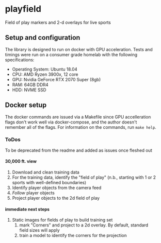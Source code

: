 <!-- @format -->

# playfield

Field of play markers and 2-d overlays for live sports

## Setup and configuration

The library is designed to run on docker with GPU acceleration. Tests and timings
were run on a consumer grade homelab with the following specifications:

- Operating System: Ubuntu 18.04
- CPU: AMD Ryzen 3900x, 12 core
- GPU: Nvidia GeForce RTX 2070 Super (8gb)
- RAM: 64GB DDR4
- HDD: NVME SSD

## Docker setup

The docker commands are issued via a Makefile since GPU accelleration flags don't work
well via docker-compose, and the author doesn't remember all of the flags. For information
on the commands, run `make help`.

### ToDos

To be deprecated from the readme and added as issues once fleshed out

#### 30,000 ft. view

1.  Download and clean training data
2.  For the training data, identify the "field of play" (n.b., starting with 1 or 2 sports
    with well-defined boundaries)
3.  Identify player objects from the camera feed
4.  _Follow_ player objects
5.  Project player objects to the 2d field of play

#### immediate next steps

1. Static images for fields of play to build training set
   1. mark "Corners" and project to a 2d overlay. By default, standard field sizes will apply
   2. train a model to identify the corners for the projection
